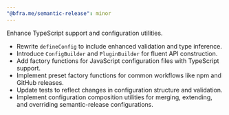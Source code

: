 ```yaml
---
"@bfra.me/semantic-release": minor
---
```


Enhance TypeScript support and configuration utilities.

- Rewrite `defineConfig` to include enhanced validation and type inference.
- Introduce `ConfigBuilder` and `PluginBuilder` for fluent API construction.
- Add factory functions for JavaScript configuration files with TypeScript support.
- Implement preset factory functions for common workflows like npm and GitHub releases.
- Update tests to reflect changes in configuration structure and validation.
- Implement configuration composition utilities for merging, extending, and overriding semantic-release configurations.
